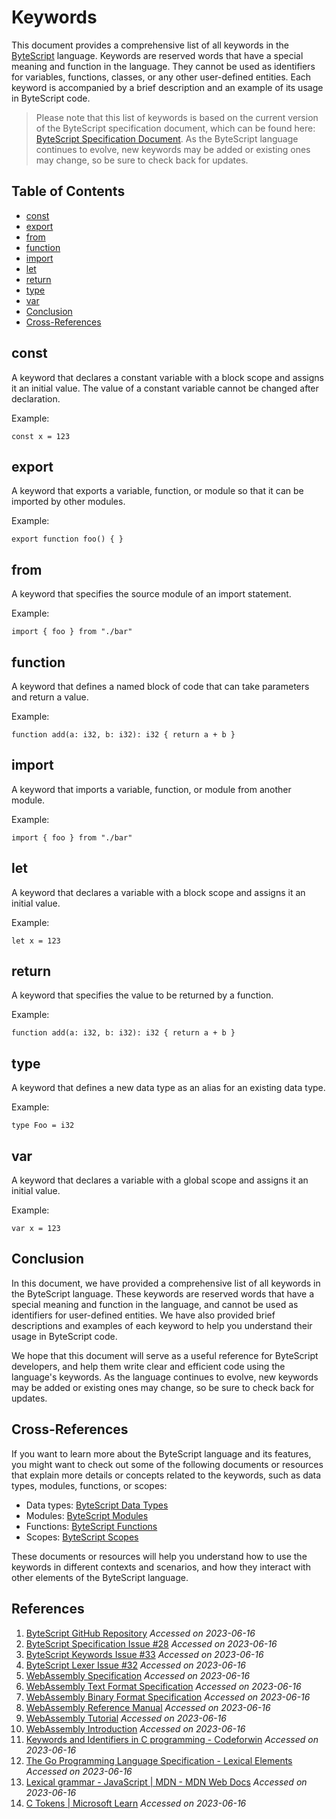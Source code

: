 # Keywords

This document provides a comprehensive list of all keywords in the [ByteScript](https://github.com/bytescript/bytescript) language. Keywords are reserved words that have a special meaning and function in the language. They cannot be used as identifiers for variables, functions, classes, or any other user-defined entities. Each keyword is accompanied by a brief description and an example of its usage in ByteScript code.

> Please note that this list of keywords is based on the current version of the ByteScript specification document, which can be found here: [ByteScript Specification Document](https://github.com/bytescript/bytescript/blob/master/docs/specification.md). As the ByteScript language continues to evolve, new keywords may be added or existing ones may change, so be sure to check back for updates.

## Table of Contents

- [const](#const)
- [export](#export)
- [from](#from)
- [function](#function)
- [import](#import)
- [let](#let)
- [return](#return)
- [type](#type)
- [var](#var)
- [Conclusion](#conclusion)
- [Cross-References](#cross-references)

## const

A keyword that declares a constant variable with a block scope and assigns it an initial value. The value of a constant variable cannot be changed after declaration.

Example:
```bytescript
const x = 123
```

## export

A keyword that exports a variable, function, or module so that it can be imported by other modules.

Example:
```bytescript
export function foo() { }
```

## from

A keyword that specifies the source module of an import statement.

Example:
```bytescript
import { foo } from "./bar"
```

## function

A keyword that defines a named block of code that can take parameters and return a value.

Example:
```bytescript
function add(a: i32, b: i32): i32 { return a + b }
```

## import

A keyword that imports a variable, function, or module from another module.

Example:
```bytescript
import { foo } from "./bar"
```

## let

A keyword that declares a variable with a block scope and assigns it an initial value.

Example:
```bytescript
let x = 123
```

## return

A keyword that specifies the value to be returned by a function.

Example:
```bytescript
function add(a: i32, b: i32): i32 { return a + b }
```

## type

A keyword that defines a new data type as an alias for an existing data type.

Example:
```bytescript
type Foo = i32
```

## var

A keyword that declares a variable with a global scope and assigns it an initial value.

Example:
```bytescript
var x = 123
```

## Conclusion

In this document, we have provided a comprehensive list of all keywords in the ByteScript language. These keywords are reserved words that have a special meaning and function in the language, and cannot be used as identifiers for user-defined entities. We have also provided brief descriptions and examples of each keyword to help you understand their usage in ByteScript code.

We hope that this document will serve as a useful reference for ByteScript developers, and help them write clear and efficient code using the language's keywords. As the language continues to evolve, new keywords may be added or existing ones may change, so be sure to check back for updates.

## Cross-References

If you want to learn more about the ByteScript language and its features, you might want to check out some of the following documents or resources that explain more details or concepts related to the keywords, such as data types, modules, functions, or scopes:

- Data types: [ByteScript Data Types](https://github.com/bytescript/bytescript/blob/master/docs/compiler/types/types.md)
- Modules: [ByteScript Modules](https://github.com/bytescript/bytescript/blob/master/docs/compiler/modules/modules.md)
- Functions: [ByteScript Functions](https://github.com/bytescript/bytescript/blob/master/docs/compiler/functions/functions.md)
- Scopes: [ByteScript Scopes](https://github.com/bytescript/bytescript/blob/master/docs/compiler/scopes/scopes.md)

These documents or resources will help you understand how to use the keywords in different contexts and scenarios, and how they interact with other elements of the ByteScript language.

## References

1. [ByteScript GitHub Repository](https://github.com/bytescript/bytescript) *Accessed on 2023-06-16*
2. [ByteScript Specification Issue #28](https://github.com/bytescript/bytescript/issues/28) *Accessed on 2023-06-16*
3. [ByteScript Keywords Issue #33](https://github.com/bytescript/bytescript/issues/33) *Accessed on 2023-06-16*
4. [ByteScript Lexer Issue #32](https://github.com/bytescript/bytescript/issues/32) *Accessed on 2023-06-16*
5. [WebAssembly Specification](https://webassembly.github.io/spec/core/index.html) *Accessed on 2023-06-16*
6. [WebAssembly Text Format Specification](https://webassembly.github.io/spec/core/text/index.html) *Accessed on 2023-06-16*
7. [WebAssembly Binary Format Specification](https://webassembly.github.io/spec/core/binary/index.html) *Accessed on 2023-06-16*
8. [WebAssembly Reference Manual](https://webassembly.org/docs/reference-manual/) *Accessed on 2023-06-16*
9. [WebAssembly Tutorial](https://www.tutorialspoint.com/webassembly/index.htm) *Accessed on 2023-06-16*
10. [WebAssembly Introduction](https://developer.mozilla.org/en-US/docs/WebAssembly/Concepts) *Accessed on 2023-06-16*
11. [Keywords and Identifiers in C programming - Codeforwin](https://codeforwin.org/c-programming/keywords-identifiers-c) *Accessed on 2023-06-16*
12. [The Go Programming Language Specification - Lexical Elements](https://go.dev/ref/spec#Lexical_elements) *Accessed on 2023-06-16*
13. [Lexical grammar - JavaScript | MDN - MDN Web Docs](https://developer.mozilla.org/en-US/docs/Web/JavaScript/Reference/Lexical_grammar) *Accessed on 2023-06-16*
14. [C Tokens | Microsoft Learn](https://learn.microsoft.com/en-us/cpp/c-language/c-tokens?view=msvc-170) *Accessed on 2023-06-16*